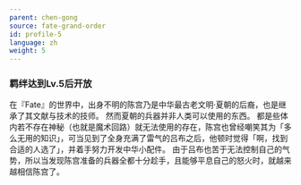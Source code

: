 ```yaml
---
parent: chen-gong
source: fate-grand-order
id: profile-5
language: zh
weight: 5
---
```


### 羁绊达到Lv.5后开放

在『Fate』的世界中，出身不明的陈宫乃是中华最古老文明·夏朝的后裔，也是继承了其文献与技术的技师。
然而夏朝的兵器并非人类可以使用的东西。
都是些体内若不存在神秘（也就是魔术回路）就无法使用的存在，陈宫也曾经嘲笑其为「多么无用的知识」，可当见到了全身充满了雷气的吕布之后，他顿时觉得「啊，找到合适的人选了」，并着手努力开发中华小配件。
由于吕布也苦于无法控制自己的气势，所以当发现陈宫准备的兵器全都十分趁手，且能够平息自己的怒火时，就越来越相信陈宫了。
